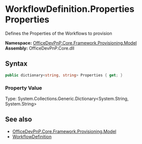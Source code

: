 # WorkflowDefinition.Properties Properties
Defines the Properties of the Workflows to provision  

**Namespace:** [OfficeDevPnP.Core.Framework.Provisioning.Model](OfficeDevPnP.Core.Framework.Provisioning.Model.md)  
**Assembly:** OfficeDevPnP.Core.dll  
## Syntax
```C#
public dictionary<string, string> Properties { get; }
```

### Property Value
Type: System.Collections.Generic.Dictionary<System.String, System.String>  

## See also
- [OfficeDevPnP.Core.Framework.Provisioning.Model](OfficeDevPnP.Core.Framework.Provisioning.Model.md)
- [WorkflowDefinition](OfficeDevPnP.Core.Framework.Provisioning.Model.WorkflowDefinition.md) 
